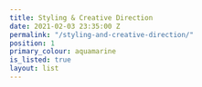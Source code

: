 ```yaml
---
title: Styling & Creative Direction
date: 2021-02-03 23:35:00 Z
permalink: "/styling-and-creative-direction/"
position: 1
primary_colour: aquamarine
is_listed: true
layout: list
---
```


